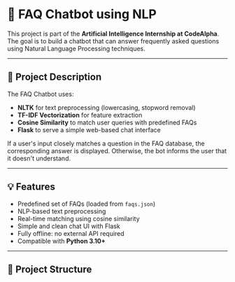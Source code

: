 # 🤖 FAQ Chatbot using NLP

This project is part of the **Artificial Intelligence Internship at CodeAlpha**.  
The goal is to build a chatbot that can answer frequently asked questions using Natural Language Processing techniques.

---

## 🧠 Project Description

The FAQ Chatbot uses:
- **NLTK** for text preprocessing (lowercasing, stopword removal)
- **TF-IDF Vectorization** for feature extraction
- **Cosine Similarity** to match user queries with predefined FAQs
- **Flask** to serve a simple web-based chat interface

If a user's input closely matches a question in the FAQ database, the corresponding answer is displayed. Otherwise, the bot informs the user that it doesn't understand.

---

## 💡 Features

- Predefined set of FAQs (loaded from `faqs.json`)
- NLP-based text preprocessing
- Real-time matching using cosine similarity
- Simple and clean chat UI with Flask
- Fully offline: no external API required
- Compatible with **Python 3.10+**

---

## 📂 Project Structure

